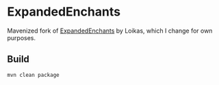 # ExpandedEnchants
Mavenized fork of [ExpandedEnchants](https://www.spigotmc.org/resources/expandedenchants.98780/) by Loikas, which I change for own purposes.

## Build
`mvn clean package`
